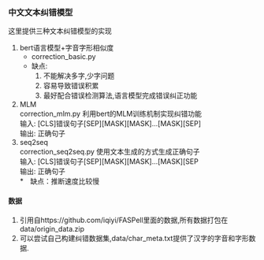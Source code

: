 ### 中文文本纠错模型 
这里提供三种文本纠错模型的实现  
    
1. bert语言模型+字音字形相似度  
    * correction_basic.py
    * 缺点: 
       1. 不能解决多字,少字问题
       2. 容易导致错误积累
       3. 最好配合错误检测算法,语言模型完成错误纠正功能 
2. MLM  
    correction_mlm.py
    利用bert的MLM训练机制实现纠错功能  
    输入: [CLS]错误句子[SEP][MASK][MASK]...[MASK][SEP]  
    输出: 正确句子  
3. seq2seq    
    correction_seq2seq.py
    使用文本生成的方式生成正确句子  
    输入: [CLS]错误句子[SEP][MASK][MASK]...[MASK][SEP  
    输出: 正确句子  
    *　缺点：推断速度比较慢
        
    
#### 数据
1. 引用自https://github.com/iqiyi/FASPell里面的数据,所有数据打包在data/origin_data.zip  
2. 可以尝试自己构建纠错数据集,data/char_meta.txt提供了汉字的字音和字形数据.  
